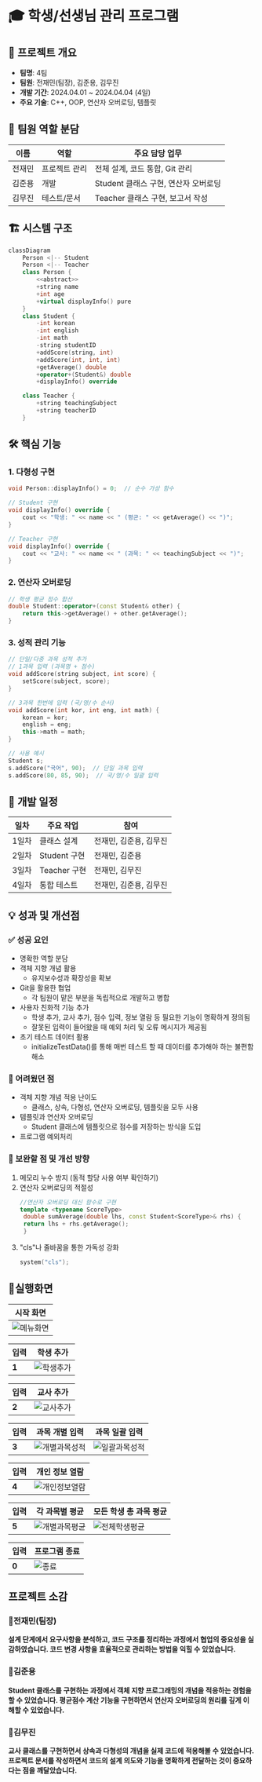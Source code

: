 
# 🎓 학생/선생님 관리 프로그램

## 📌 프로젝트 개요
- **팀명**: 4팀  
- **팀원**: 전재민(팀장), 김준용, 김무진  
- **개발 기간**: 2024.04.01 ~ 2024.04.04 (4일)  
- **주요 기술**: C++, OOP, 연산자 오버로딩, 템플릿  

## 👥 팀원 역할 분담
| 이름 | 역할 | 주요 담당 업무 |
|------|-----|---------------|
| 전재민 | 프로젝트 관리 | 전체 설계, 코드 통합, Git 관리 |
| 김준용 | 개발 | Student 클래스 구현, 연산자 오버로딩 |
| 김무진 | 테스트/문서 | Teacher 클래스 구현, 보고서 작성 |

## 🏗️ 시스템 구조
```cpp
classDiagram
    Person <|-- Student
    Person <|-- Teacher
    class Person {
        <<abstract>>
        +string name
        +int age
        +virtual displayInfo() pure
    }
    class Student {
        -int korean
        -int english
        -int math
        -string studentID
        +addScore(string, int)
        +addScore(int, int, int)
        +getAverage() double
        +operator+(Student&) double
        +displayInfo() override

    class Teacher {
        +string teachingSubject
        +string teacherID
    }
```

## 🛠️ 핵심 기능
### 1. 다형성 구현
```cpp
void Person::displayInfo() = 0;  // 순수 가상 함수

// Student 구현
void displayInfo() override {
    cout << "학생: " << name << " (평균: " << getAverage() << ")";
}

// Teacher 구현
void displayInfo() override {
    cout << "교사: " << name << " (과목: " << teachingSubject << ")";
}
```

### 2. 연산자 오버로딩
```cpp
// 학생 평균 점수 합산
double Student::operator+(const Student& other) {
    return this->getAverage() + other.getAverage();
}
```

### 3. 성적 관리 기능
```cpp
// 단일/다중 과목 성적 추가
// 1과목 입력 (과목명 + 점수)
void addScore(string subject, int score) {
    setScore(subject, score);
}

// 3과목 한번에 입력 (국/영/수 순서)
void addScore(int kor, int eng, int math) {
    korean = kor;
    english = eng;
    this->math = math;
}

// 사용 예시
Student s;
s.addScore("국어", 90);  // 단일 과목 입력
s.addScore(80, 85, 90);  // 국/영/수 일괄 입력
```

## 📅 개발 일정
| 일차 | 주요 작업 | 참여 |
|------|----------|------|
| 1일차 | 클래스 설계 | 전재민, 김준용, 김무진 |
| 2일차 | Student 구현 | 전재민, 김준용 |
| 3일차 | Teacher 구현 | 전재민, 김무진 |
| 4일차 | 통합 테스트 | 전재민, 김준용, 김무진 |

## 💡 성과 및 개선점
### ✅ 성공 요인
- 명확한 역할 분담
- 객체 지향 개념 활용
    * 유지보수성과 확장성을 확보
- Git을 활용한 협업
    * 각 팀원이 맡은 부분을 독립적으로 개발하고 병합
- 사용자 친화적 기능 추가
    * 학생 추가, 교사 추가, 점수 입력, 정보 열람 등 필요한 기능이 명확하게 정의됨
    * 잘못된 입력이 들어왔을 때 예외 처리 및 오류 메시지가 제공됨
- 초기 테스트 데이터 활용
    * initializeTestData()를 통해 매번 테스트 할 때 데이터를 추가해야 하는 불편함 해소

### 🔧 어려웠던 점
- 객체 지향 개념 적용 난이도
    * 클래스, 상속, 다형성, 연산자 오버로딩, 템플릿을 모두 사용
- 템플릿과 연산자 오버로딩
    * Student 클래스에 템플릿으로 점수를 저장하는 방식을 도입
- 프로그램 예외처리

### 📌 보완할 점 및 개선 방향
1. 메모리 누수 방지 (동적 할당 사용 여부 확인하기)
2. 연산자 오버로딩의 적절성
   ```cpp
   //연산자 오버로딩 대신 함수로 구현
   template <typename ScoreType>
    double sumAverage(double lhs, const Student<ScoreType>& rhs) {
    return lhs + rhs.getAverage();
    }

   ```
3. "cls"나 줄바꿈을 통한 가독성 강화
   ```cpp
   system("cls");
   ```

## 📄실행화면
|시작 화면|
|---------|
|![메뉴화면](https://github.com/andonguniversty/c-1-/blob/main/image/%EB%A9%94%EB%89%B4%ED%99%94%EB%A9%B4.PNG)|

|입력| 학생 추가 |
|----|-----------|
|**1**|![학생추가](https://github.com/andonguniversty/c-1-/blob/main/image/%EA%B8%B0%EB%8A%A51.PNG)|

|입력| 교사 추가 |
|----|-----------|
|**2**|![교사추가](https://github.com/andonguniversty/c-1-/blob/main/image/%EA%B8%B0%EB%8A%A52.PNG)|

|입력| 과목 개별 입력 | 과목 일괄 입력 |
|--|------------|-----------------|
|**3**|![개별과목성적](https://github.com/andonguniversty/c-1-/blob/main/image/%EA%B8%B0%EB%8A%A53_1.PNG)|![일괄과목성적](https://github.com/andonguniversty/c-1-/blob/main/image/%EA%B8%B0%EB%8A%A53_2.PNG)|

|입력| 개인 정보 열람 |
|--|---------------|
|**4**| ![개인정보열람](https://github.com/andonguniversty/c-1-/blob/main/image/%EA%B8%B0%EB%8A%A54.PNG) |

|입력| 각 과목별 평균 | 모든 학생 총 과목 평균 |
|---|----------|------------|
|**5**| ![개별과목평균](https://github.com/andonguniversty/c-1-/blob/main/image/%EA%B8%B0%EB%8A%A55_1.PNG) | ![전체학생평균](https://github.com/andonguniversty/c-1-/blob/main/image/%EA%B8%B0%EB%8A%A55_2.PNG) |

|입력| 프로그램 종료 |
|--|---------------|
|**0**| ![종료](https://github.com/andonguniversty/c-1-/blob/main/image/%ED%94%84%EB%A1%9C%EA%B7%B8%EB%9E%A8%20%EC%A2%85%EB%A3%8C.PNG) |

## 프로젝트 소감

### 🔹전재민(팀장)
**설계 단계에서 요구사항을 분석하고, 코드 구조를 정리하는 과정에서 협업의 중요성을 실감하였습니다. 코드 변경 사항을 효율적으로 관리하는 방법을 익힐 수 있었습니다.**
### 🔹김준용
**Student 클래스를 구현하는 과정에서 객체 지향 프로그래밍의 개념을 적응하는 경험을 할 수 있었습니다. 평균점수 계산 기능을 구현하면서 연산자 오버로딩의 원리를 깊게 이해할 수 있었습니다.**
### 🔹김무진
**교사 클래스를 구현하면서 상속과 다형성의 개념을 실제 코드에 적용해볼 수 있었습니다. 프로젝트 문서를 작성하면서 코드의 설계 의도와 기능을 명확하게 전달하는 것이 중요하다는 점을 깨달았습니다.**
